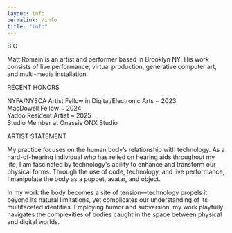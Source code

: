```yaml
---
layout: info
permalink: /info
title: "info"
---
```


BIO

Matt Romein is an artist and performer based in Brooklyn NY. His work consists of live performance, virtual production, generative computer art, and multi-media installation. 

RECENT HONORS

NYFA/NYSCA Artist Fellow in Digital/Electronic Arts ~ 2023<br>
MacDowell Fellow ~ 2024<br>
Yaddo Resident Artist ~ 2025<br>
Studio Member at Onassis ONX Studio

ARTIST STATEMENT

My practice focuses on the human body’s relationship with technology. As a hard-of-hearing individual who has relied on hearing aids throughout my life, I am fascinated by technology's ability to enhance and transform our physical forms. Through the use of code, technology, and live performance, I manipulate the body as a puppet, avatar, and object.

In my work the body becomes a site of tension—technology propels it beyond its natural limitations, yet complicates our understanding of its multifaceted identities. Employing humor and subversion, my work playfully navigates the complexities of bodies caught in the space between physical and digital worlds.
